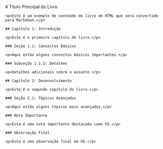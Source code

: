 <!DOCTYPE html>
<html>
<head>
    <title>Exemplo de Livro HTML</title>
    <meta charset="UTF-8">
</head>
<body>
    # Título Principal do Livro
    
    <p>Este é um exemplo de conteúdo de livro em HTML que será convertido para Markdown.</p>
    
    ## Capítulo 1: Introdução
    
    <p>Este é o primeiro capítulo do livro.</p>
    
    ### Seção 1.1: Conceitos Básicos
    
    <p>Aqui estão alguns conceitos básicos importantes.</p>
    
    ### Subseção 1.1.1: Detalhes
    
    <p>Detalhes adicionais sobre o assunto.</p>
    
    ## Capítulo 2: Desenvolvimento
    
    <p>Este é o segundo capítulo do livro.</p>
    
    ### Seção 2.1: Tópicos Avançados
    
    <p>Aqui estão alguns tópicos mais avançados.</p>
    
    ### Nota Importante
    
    <p>Esta é uma nota importante destacada como h5.</p>
    
    ### Observação Final
    
    <p>Esta é uma observação final em h6.</p>
</body>
</html>